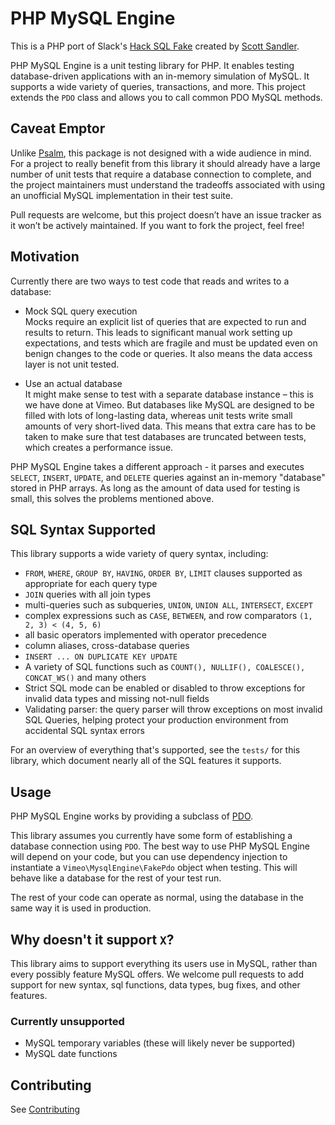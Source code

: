 # PHP MySQL Engine

This is a PHP port of Slack's [Hack SQL Fake](https://github.com/slackhq/hack-sql-fake) created by [Scott Sandler](https://github.com/ssandler).

PHP MySQL Engine is a unit testing library for PHP. It enables testing database-driven applications with an in-memory simulation of MySQL. It supports a wide variety of queries, transactions, and more. This project extends the `PDO` class and allows you to call common PDO MySQL methods.

## Caveat Emptor

Unlike [Psalm](https://github.com/vimeo/psalm), this package is not designed with a wide audience in mind. For a project to really benefit from this library it should already have a large number of unit tests that require a database connection to complete, and the project maintainers must understand the tradeoffs associated with using an unofficial MySQL implementation in their test suite.

Pull requests are welcome, but this project doesn’t have an issue tracker as it won’t be actively maintained. If you want to fork the project, feel free!

## Motivation

Currently there are two ways to test code that reads and writes to a database:

- Mock SQL query execution<br/>
  Mocks require an explicit list of queries that are expected to run and results to return. This leads to significant manual work setting up expectations, and tests which are fragile and must be updated even on benign changes to the code or queries. It also means the data access layer is not unit tested.
  
- Use an actual database<br />
  It might make sense to test with a separate database instance – this is we have done at Vimeo. But databases like MySQL are designed to be filled with lots of long-lasting data, whereas unit tests write small amounts of very short-lived data. This means that extra care has to be taken to make sure that test databases are truncated between tests, which creates a performance issue.

PHP MySQL Engine takes a different approach - it parses and executes `SELECT`, `INSERT`, `UPDATE`, and `DELETE` queries against an in-memory "database" stored in PHP arrays. As long as the amount of data used for testing is small, this solves the problems mentioned above.

## SQL Syntax Supported

This library supports a wide variety of query syntax, including:

- `FROM`, `WHERE`, `GROUP BY`, `HAVING`, `ORDER BY`, `LIMIT` clauses supported as appropriate for each query type
- `JOIN` queries with all join types
- multi-queries such as subqueries, `UNION`, `UNION ALL`, `INTERSECT`, `EXCEPT`
- complex expressions such as `CASE`, `BETWEEN`, and row comparators `(1, 2, 3) < (4, 5, 6)`
- all basic operators implemented with operator precedence
- column aliases, cross-database queries
- `INSERT ... ON DUPLICATE KEY UPDATE`
- A variety of SQL functions such as `COUNT(), NULLIF(), COALESCE(), CONCAT_WS()` and many others
- Strict SQL mode can be enabled or disabled to throw exceptions for invalid data types and missing not-null fields
- Validating parser: the query parser will throw exceptions on most invalid SQL Queries, helping protect your production environment from accidental SQL syntax errors

For an overview of everything that's supported, see the `tests/` for this library, which document nearly all of the SQL features it supports.

## Usage

PHP MySQL Engine works by providing a subclass of [PDO](https://www.php.net/manual/en/class.pdo.php).

This library assumes you currently have some form of establishing a database connection using `PDO`. The best way to use PHP MySQL Engine will depend on your code, but you can use dependency injection to instantiate a `Vimeo\MysqlEngine\FakePdo` object when testing. This will behave like a database for the rest of your test run.

The rest of your code can operate as normal, using the database in the same way it is used in production.

## Why doesn't it support `X`?

This library aims to support everything its users use in MySQL, rather than every possibly feature MySQL offers. We welcome pull requests to add support for new syntax, sql functions, data types, bug fixes, and other features.

### Currently unsupported

- MySQL temporary variables (these will likely never be supported)
- MySQL date functions

## Contributing

See [Contributing](CONTRIBUTING.md)
